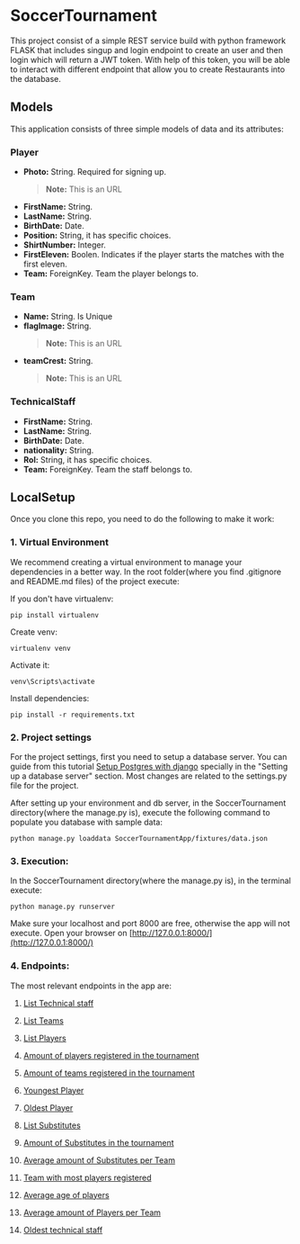 # SoccerTournament

This project consist of a simple REST service build with python framework FLASK that includes singup and login endpoint to create an user and then login which will return a JWT token.
With help of this token, you will be able to interact with different endpoint that allow you to create Restaurants into the database.

## Models

This application consists of three simple models of data and its attributes:

### Player

- **Photo:** String. Required for signing up.
  > **Note:** This is an URL
- **FirstName:** String.
- **LastName:** String.
- **BirthDate:** Date.
- **Position:** String, it has specific choices.
- **ShirtNumber:** Integer.
- **FirstEleven:** Boolen. Indicates if the player starts the matches with the first eleven.
- **Team:** ForeignKey. Team the player belongs to.

### Team

- **Name:** String. Is Unique
- **flagImage:** String.
  > **Note:** This is an URL
- **teamCrest:** String.
  > **Note:** This is an URL

### TechnicalStaff

- **FirstName:** String.
- **LastName:** String.
- **BirthDate:** Date.
- **nationality:** String.
- **Rol:** String, it has specific choices.
- **Team:** ForeignKey. Team the staff belongs to.

## LocalSetup

Once you clone this repo, you need to do the following to make it work:

### 1. Virtual Environment

We recommend creating a virtual environment to manage your dependencies in a better way. In the root folder(where you find .gitignore and README.md files) of the project execute:

If you don't have virtualenv:

```
pip install virtualenv
```

Create venv:

```
virtualenv venv
```

Activate it:

```
venv\Scripts\activate
```

Install dependencies:

```
pip install -r requirements.txt
```

### 2. Project settings

For the project settings, first you need to setup a database server. You can guide from this tutorial [Setup Postgres with django](https://stackpython.medium.com/how-to-start-django-project-with-a-database-postgresql-aaa1d74659d8) specially in the "Setting up a database server" section. Most changes are related to the settings.py file for the project.

After setting up your environment and db server, in the SoccerTournament directory(where the manage.py is), execute the following command to populate you database with sample data:

```
python manage.py loaddata SoccerTournamentApp/fixtures/data.json
```

### 3. Execution:

In the SoccerTournament directory(where the manage.py is), in the terminal execute:

```
python manage.py runserver
```

Make sure your localhost and port 8000 are free, otherwise the app will not execute.
Open your browser on [http://127.0.0.1:8000/](http://127.0.0.1:8000/)

### 4. Endpoints:

The most relevant endpoints in the app are:

1. [List Technical staff](http://127.0.0.1:8000/api/technicalStaff/)

2. [List Teams](http://127.0.0.1:8000/api/teams/)

3. [List Players](http://127.0.0.1:8000/api/players/)

4. [Amount of players registered in the tournament](http://127.0.0.1:8000/api/players/stats/total-count)

5. [Amount of teams registered in the tournament](http://127.0.0.1:8000/api/teams/stats/total-count)

6. [Youngest Player](http://127.0.0.1:8000/api/players/stats/youngest-player)

7. [Oldest Player](http://127.0.0.1:8000/api/players/stats/oldest-player)

8. [List Substitutes](http://127.0.0.1:8000/api/players/substitutes)

9. [Amount of Substitutes in the tournament](http://127.0.0.1:8000/api/players/substitutes/stats/total-count)

10. [Average amount of Substitutes per Team](http://127.0.0.1:8000/api/players/substitutes/stats/average-per-team)

11. [Team with most players registered](http://127.0.0.1:8000/api/teams/stats/team-most-registered-players)

12. [Average age of players](http://127.0.0.1:8000/api/players/stats/average-age)

13. [Average amount of Players per Team](http://127.0.0.1:8000/api/players/stats/average-per-team)

14. [Oldest technical staff](http://127.0.0.1:8000/api/technicalStaff/stats/oldest-technical-staff)

